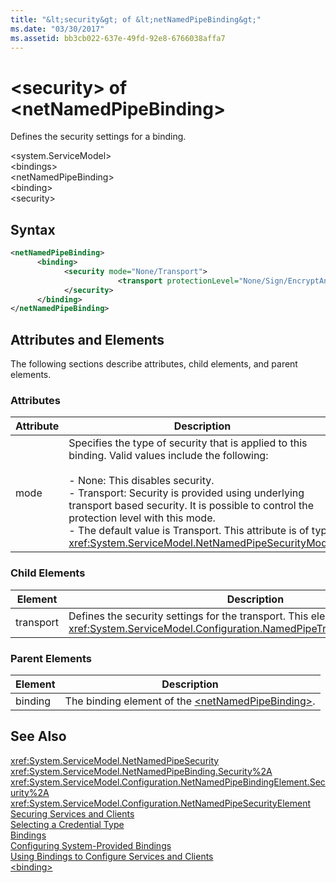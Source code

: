 ```yaml
---
title: "&lt;security&gt; of &lt;netNamedPipeBinding&gt;"
ms.date: "03/30/2017"
ms.assetid: bb3cb022-637e-49fd-92e8-6766038affa7
---
```

# &lt;security&gt; of &lt;netNamedPipeBinding&gt;
Defines the security settings for a binding.  
  
 \<system.ServiceModel>  
\<bindings>  
\<netNamedPipeBinding>  
\<binding>  
\<security>  
  
## Syntax  
  
```xml  
<netNamedPipeBinding>  
      <binding>  
            <security mode="None/Transport">  
                        <transport protectionLevel="None/Sign/EncryptAndSign" />  
            </security>  
      </binding>  
</netNamedPipeBinding>  
```  
  
## Attributes and Elements  
 The following sections describe attributes, child elements, and parent elements.  
  
### Attributes  
  
|Attribute|Description|  
|---------------|-----------------|  
|mode|Specifies the type of security that is applied to this binding. Valid values include the following:<br /><br /> -   None: This disables security.<br />-   Transport: Security is provided using underlying transport based security. It is possible to control the protection level with this mode.<br />-   The default value is Transport. This attribute is of type <xref:System.ServiceModel.NetNamedPipeSecurityMode>.|  
  
### Child Elements  
  
|Element|Description|  
|-------------|-----------------|  
|transport|Defines the security settings for the transport. This element is of type <xref:System.ServiceModel.Configuration.NamedPipeTransportSecurityElement>.|  
  
### Parent Elements  
  
|Element|Description|  
|-------------|-----------------|  
|binding|The binding element of the [\<netNamedPipeBinding>](../../../../../docs/framework/configure-apps/file-schema/wcf/netnamedpipebinding.md).|  
  
## See Also  
 <xref:System.ServiceModel.NetNamedPipeSecurity>  
 <xref:System.ServiceModel.NetNamedPipeBinding.Security%2A>  
 <xref:System.ServiceModel.Configuration.NetNamedPipeBindingElement.Security%2A>  
 <xref:System.ServiceModel.Configuration.NetNamedPipeSecurityElement>  
 [Securing Services and Clients](../../../../../docs/framework/wcf/feature-details/securing-services-and-clients.md)  
 [Selecting a Credential Type](../../../../../docs/framework/wcf/feature-details/selecting-a-credential-type.md)  
 [Bindings](../../../../../docs/framework/wcf/bindings.md)  
 [Configuring System-Provided Bindings](../../../../../docs/framework/wcf/feature-details/configuring-system-provided-bindings.md)  
 [Using Bindings to Configure Services and Clients](../../../../../docs/framework/wcf/using-bindings-to-configure-services-and-clients.md)  
 [\<binding>](../../../../../docs/framework/misc/binding.md)
